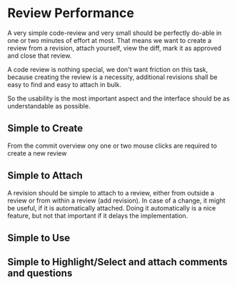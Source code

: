 # Review Performance

A very simple code-review and very small should be perfectly do-able in one or two minutes of 
effort at most. That means we want to create a review from a revision, attach yourself, view
the diff, mark it as approved and close that review.

A code review is nothing special, we don't want friction on this task, because 
creating the review is a necessity, additional revisions shall be easy to find and easy to attach 
in bulk.

So the usability is the most important aspect and the interface should be as understandable as 
possible. 

## Simple to Create

From the commit overview ony one or two mouse clicks are required to create a new review

## Simple to Attach

A revision should be simple to attach to a review, either from outside a review or from within 
a review (add revision). In case of a change, it might be useful, if it is automatically attached.
Doing it automatically is a nice feature, but not that important if it delays the implementation.

## Simple to Use

## Simple to Highlight/Select and attach comments and questions